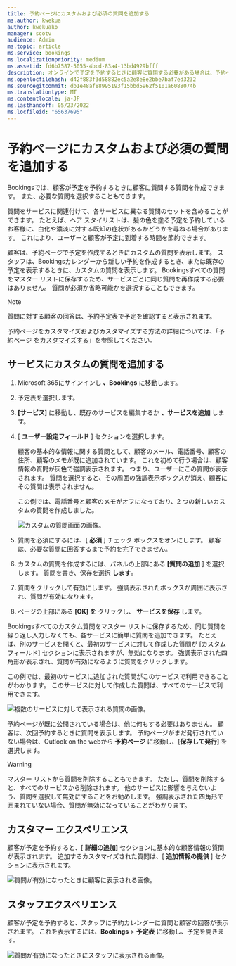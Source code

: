 ```yaml
---
title: 予約ページにカスタムおよび必須の質問を追加する
ms.author: kwekua
author: kwekuako
manager: scotv
audience: Admin
ms.topic: article
ms.service: bookings
ms.localizationpriority: medium
ms.assetid: fd6b7587-5055-4bcd-83a4-13bd4929bfff
description: オンラインで予定を予約するときに顧客に質問する必要がある場合は、予約ページにカスタムの質問と必要な質問を追加できます。
ms.openlocfilehash: d42f883f3d58882ec5a2e8e8e2bbe7baf7ed3232
ms.sourcegitcommit: db1e48af88995193f15bbd5962f5101a6088074b
ms.translationtype: MT
ms.contentlocale: ja-JP
ms.lasthandoff: 05/23/2022
ms.locfileid: "65637695"
---
```

# <a name="add-custom-and-required-questions-to-the-booking-page"></a>予約ページにカスタムおよび必須の質問を追加する

Bookingsでは、顧客が予定を予約するときに顧客に質問する質問を作成できます。 また、必要な質問を選択することもできます。

質問をサービスに関連付けて、各サービスに異なる質問のセットを含めることができます。 たとえば、ヘア スタイリストは、髪の色を塗る予定を予約しているお客様に、白化や濃淡に対する既知の症状があるかどうかを尋ねる場合があります。 これにより、ユーザーと顧客が予定に到着する時間を節約できます。

顧客は、予約ページで予定を作成するときにカスタムの質問を表示します。 スタッフは、Bookingsカレンダーから新しい予約を作成するとき、または既存の予定を表示するときに、カスタムの質問を表示します。 Bookingsすべての質問をマスター リストに保存するため、サービスごとに同じ質問を再作成する必要はありません。 質問が必須か省略可能かを選択することもできます。

> [!NOTE]
> 質問に対する顧客の回答は、予約予定表で予定を確認すると表示されます。

予約ページをカスタマイズおよびカスタマイズする方法の詳細については、「予約ページ [をカスタマイズする](customize-booking-page.md)」を参照してください。

## <a name="add-custom-questions-to-your-services"></a>サービスにカスタムの質問を追加する

1. Microsoft 365にサインインし **、Bookings** に移動します。

1. 予定表を選択します。

1. **[サービス]** に移動し、既存のサービスを編集するか **、サービスを追加** します。

1. [ **ユーザー設定フィールド** ] セクションを選択します。

   顧客の基本的な情報に関する質問として、顧客のメール、電話番号、顧客の住所、顧客のメモが既に追加されています。 これを初めて行う場合は、顧客情報の質問が灰色で強調表示されます。 つまり、ユーザーにこの質問が表示されます。 質問を選択すると、その周囲の強調表示ボックスが消え、顧客にその質問は表示されません。

   この例では、電話番号と顧客のメモがオフになっており、2 つの新しいカスタムの質問を作成しました。

   ![カスタムの質問画面の画像。](../media/bookings-questions-custom-fields.png)

1. 質問を必須にするには、[ **必須** ] チェック ボックスをオンにします。 顧客は、必要な質問に回答するまで予約を完了できません。

1. カスタムの質問を作成するには、パネルの上部にある **[質問の追加** ] を選択します。 質問を書き、保存を選択 **します**。

1. 質問をクリックして有効にします。 強調表示されたボックスが周囲に表示され、質問が有効になります。

1. ページの上部にある **[OK] を** クリックし、 **サービスを保存** します。

Bookingsすべてのカスタム質問をマスター リストに保存するため、同じ質問を繰り返し入力しなくても、各サービスに簡単に質問を追加できます。 たとえば、別のサービスを開くと、最初のサービスに対して作成した質問が [カスタム フィールド] セクションに表示されますが、無効になります。 強調表示された四角形が表示され、質問が有効になるように質問をクリックします。

この例では、最初のサービスに追加された質問がこのサービスで利用できることがわかります。 このサービスに対して作成した質問は、すべてのサービスで利用できます。

   ![複数のサービスに対して表示される質問の画像。](../media/bookings-questions-services.png)

予約ページが既に公開されている場合は、他に何もする必要はありません。 顧客は、次回予約するときに質問を表示します。 予約ページがまだ発行されていない場合は、Outlook on the webから **予約ページ** に移動し、[**保存して発行]** を選択します。

> [!WARNING]
> マスター リストから質問を削除することもできます。 ただし、質問を削除すると、すべてのサービスから削除されます。 他のサービスに影響を与えないよう、質問を選択して無効にすることをお勧めします。 強調表示された四角形で囲まれていない場合、質問が無効になっていることがわかります。

## <a name="customer-experience"></a>カスタマー エクスペリエンス

顧客が予定を予約すると、[ **詳細の追加]** セクションに基本的な顧客情報の質問が表示されます。 追加するカスタマイズされた質問は、[ **追加情報の提供** ] セクションに表示されます。

![質問が有効になったときに顧客に表示される画像。](../media/bookings-questions-customer.png)

## <a name="staff-experience"></a>スタッフエクスペリエンス

顧客が予定を予約すると、スタッフに予約カレンダーに質問と顧客の回答が表示されます。 これを表示するには、**Bookings** \> **予定表** に移動し、予定を開きます。

![質問が有効になったときにスタッフに表示される画像。](../media/bookings-questions-staff.png)
